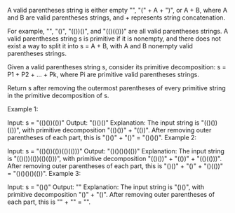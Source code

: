 A valid parentheses string is either empty "", "(" + A + ")", or A + B, where A and B are valid parentheses strings, and + represents string concatenation.

For example, "", "()", "(())()", and "(()(()))" are all valid parentheses strings.
A valid parentheses string s is primitive if it is nonempty, and there does not exist a way to split it into s = A + B, with A and B nonempty valid parentheses strings.

Given a valid parentheses string s, consider its primitive decomposition: s = P1 + P2 + ... + Pk, where Pi are primitive valid parentheses strings.

Return s after removing the outermost parentheses of every primitive string in the primitive decomposition of s.



Example 1:

Input: s = "(()())(())"
Output: "()()()"
Explanation:
The input string is "(()())(())", with primitive decomposition "(()())" + "(())".
After removing outer parentheses of each part, this is "()()" + "()" = "()()()".
Example 2:

Input: s = "(()())(())(()(()))"
Output: "()()()()(())"
Explanation:
The input string is "(()())(())(()(()))", with primitive decomposition "(()())" + "(())" + "(()(()))".
After removing outer parentheses of each part, this is "()()" + "()" + "()(())" = "()()()()(())".
Example 3:

Input: s = "()()"
Output: ""
Explanation:
The input string is "()()", with primitive decomposition "()" + "()".
After removing outer parentheses of each part, this is "" + "" = "".
